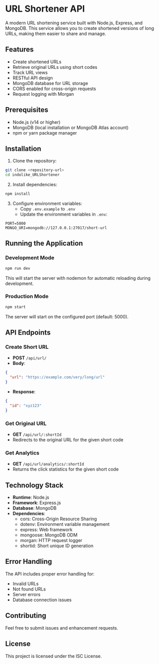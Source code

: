 # URL Shortener API

A modern URL shortening service built with Node.js, Express, and MongoDB. This service allows you to create shortened versions of long URLs, making them easier to share and manage.

## Features

- Create shortened URLs
- Retrieve original URLs using short codes
- Track URL views
- RESTful API design
- MongoDB database for URL storage
- CORS enabled for cross-origin requests
- Request logging with Morgan

## Prerequisites

- Node.js (v14 or higher)
- MongoDB (local installation or MongoDB Atlas account)
- npm or yarn package manager

## Installation

1. Clone the repository:

```bash
git clone <repository-url>
cd indolike_URLShortener
```

2. Install dependencies:

```bash
npm install
```

3. Configure environment variables:
   - Copy `.env.example` to `.env`
   - Update the environment variables in `.env`:

```
PORT=5000
MONGO_URI=mongodb://127.0.0.1:27017/short-url
```

## Running the Application

### Development Mode

```bash
npm run dev
```

This will start the server with nodemon for automatic reloading during development.

### Production Mode

```bash
npm start
```

The server will start on the configured port (default: 5000).

## API Endpoints

### Create Short URL

- **POST** `/api/url/`
- **Body**:

```json
{
  "url": "https://example.com/very/long/url"
}
```

- **Response**:

```json
{
  "id": "xyz123"
}
```

### Get Original URL

- **GET** `/api/url/:shortId`
- Redirects to the original URL for the given short code

### Get Analytics

- **GET** `/api/url/analytics/:shortId`
- Returns the click statistics for the given short code

## Technology Stack

- **Runtime**: Node.js
- **Framework**: Express.js
- **Database**: MongoDB
- **Dependencies**:
  - cors: Cross-Origin Resource Sharing
  - dotenv: Environment variable management
  - express: Web framework
  - mongoose: MongoDB ODM
  - morgan: HTTP request logger
  - shortid: Short unique ID generation

## Error Handling

The API includes proper error handling for:

- Invalid URLs
- Not found URLs
- Server errors
- Database connection issues

## Contributing

Feel free to submit issues and enhancement requests.

## License

This project is licensed under the ISC License.
